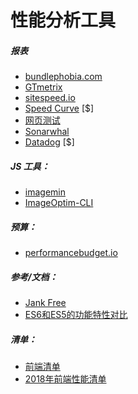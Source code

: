 # 性能分析工具

##### 报表

* [bundlephobia.com](https://bundlephobia.com/)
* [GTmetrix](https://gtmetrix.com/)
* [sitespeed.io](https://www.sitespeed.io)
* [Speed Curve](https://speedcurve.com/) [$]
* [网页测试](http://www.webpagetest.org/)
* [Sonarwhal](https://sonarwhal.com)
* [Datadog](https://www.datadoghq.com) [$]

##### JS 工具：

* [imagemin](https://github.com/imagemin/imagemin)
* [ImageOptim-CLI](http://jamiemason.github.io/ImageOptim-CLI/)

##### 预算：

* [performancebudget.io](http://www.performancebudget.io/)

##### 参考/文档：

* [Jank Free](http://jankfree.org/)
* [ES6和ES5的功能特性对比](https://kpdecker.github.io/six-speed/)

##### 清单：

* [前端清单](https://frontendchecklist.io/)
* [2018年前端性能清单](https://www.dropbox.com/s/8h9lo8ee65oo9y1/front-end-performance-checklist-2018.pdf?dl=0)

































 






